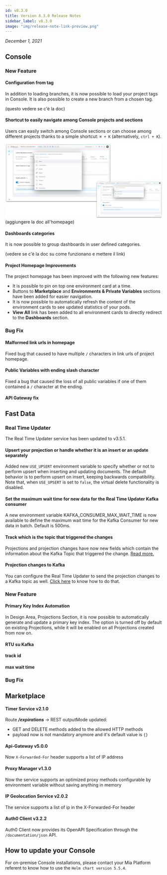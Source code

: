 ```yaml
---
id: v8.3.0
title: Version 8.3.0 Release Notes
sidebar_label: v8.3.0
image: "img/release-note-link-preview.png"
---
```


_December 1, 2021_

## Console

### New Feature

#### Configuration from tag

In addition to loading branches, it is now possible to load your project tags in Console. It is also possible to create a new branch from a chosen tag.

(questo vedere se c'è la doc)

#### Shortcut to easily navigate among Console projects and sections

Users can easily switch among Console sections or can choose among different projects thanks to a simple shortcut: `⌘ + K` (alternatively, `ctrl + K`).

![Kbar interface](./../img/shortcut.jpg) (aggiungere la doc all'homepage)

#### Dashboards categories

It is now possible to group dashboards in user defined categories.

(vedere se c'è la doc su come funzionano e mettere il link)

#### Project Homepage Improvements

The project homepage has been improved with the following new features:

- It is possible to pin on top one environment card at a time.
- Buttons to **Marketplace** and **Environments & Private Variables** sections have been added for easier navigation.
- It is now possible to automatically refresh the content of the environment cards to see updated statistics of your pods.
- **View All** link has been added to all environment cards to directly redirect to the **Dashboards** section.

### Bug Fix

#### Malformed link urls in homepage

Fixed bug that caused to have multiple `/` characters in link urls of project homepage.

#### Public Variables with ending slash character

Fixed a bug that caused the loss of all public variables if one of them contained a `/` character at the ending.

#### API Gateway fix

## Fast Data

### Real Time Updater

The Real Time Updater service has been updated to v3.5.1.

#### Upsert your projection or handle whether it is an insert or an update separately

Added new `USE_UPSERT` environment variable to specify whether or not to perform upsert when inserting and updating documents. The default behavior is to perform upsert on insert, keeping backwards compatibility.
Note that, when `USE_UPSERT` is set to `false`, the virtual delete functionality is disabled.  

#### Set the maximum wait time for new data for the Real Time Updater Kafka consumer

A new environment variable KAFKA_CONSUMER_MAX_WAIT_TIME is now available to define the maximum wait time for the Kafka Consumer for new data in batch. Default is 500ms.

#### Track which is the topic that triggered the changes

Projections and projection changes have now new fields which contain the information about the Kafka Topic that triggered the change. [Read more.](../../fast_data/real_time_updater/configuration#tracking-the-changes) 

#### Projection changes to Kafka

You can configure the Real Time Updater to send the projection changes to a Kafka topic as well. [Click here](../../fast_data/real_time_updater/configuration#kafka-projection-changes-configuration) to know how to do that.

### New Feature

#### Primary Key Index Automation

In Design Area, Projections Section, it is now possible to automatically generate and update a primary key index. The option is turned off by default on existing Projections, while it will be enabled on all Projections created from now on.

#### RTU su Kafka

#### track id

#### max wait time

### Bug Fix

## Marketplace

#### Timer Service v2.1.0

Route _**/expirations**_ → REST outputMode updated:

- GET and DELETE methods added to the allowed HTTP methods
- payload now is not mandatory anymore and it's default value is `{}`

#### Api-Gateway v5.0.0

Now `X-Forwarded-For` header supports a list of IP address

#### Proxy Manager v1.3.0

Now the service supports an optimized proxy methods configurable by environment variable without saving anything in memory

#### IP Geolocation Service v2.0.2

The service supports a list of ip in the X-Forwarded-For header

#### Auth0 Client v3.2.2

Auth0 Client now provides its OpenAPI Specification through the `/documentation/json` API.

## How to update your Console

For on-premise Console installations, please contact your Mia Platform referent to know how to use the `Helm chart version 5.5.4`.
